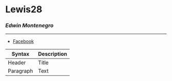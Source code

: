 # Lewis28
### *Edwin Montenegro*
---
- [Facebook](https://www.facebook.com/)

| Syntax | Description |
| ----------- | ----------- |
| Header | Title |
| Paragraph | Text |
